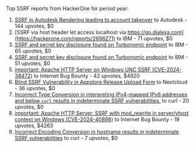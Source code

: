 Top SSRF reports from HackerOne for period year:

1. [SSRF in Autodesk Rendering leading to account takeover](https://hackerone.com/reports/3024673) to Autodesk - 144 upvotes, $0
2. [SSRF via host header let access localhost via https://go.dialexa.com](https://hackerone.com/reports/2696271) to IBM - 71 upvotes, $0
3. [SSRF and secret key disclosure found on Turbonomic endpoint](https://hackerone.com/reports/2697592) to IBM - 65 upvotes, $0
4. [SSRF and secret key disclosure found on Turbonomic endpoint](https://hackerone.com/reports/2697601) to IBM - 51 upvotes, $0
5. [important: Apache HTTP Server on WIndows UNC SSRF (CVE-2024-38472)](https://hackerone.com/reports/2585385) to Internet Bug Bounty - 42 upvotes, $4920
6. [Blind SSRF Vulnerability in Appstore Release Upload Form](https://hackerone.com/reports/2925666) to Nextcloud - 36 upvotes, $0
7. [Incorrect Type Conversion in interpreting IPv4-mapped IPv6 addresses and below `curl` results in indeterminate SSRF vulnerabilities.](https://hackerone.com/reports/2493548) to curl - 20 upvotes, $0
8. [important: Apache HTTP Server: SSRF with mod_rewrite in server/vhost context on Windows (CVE-2024-40898)](https://hackerone.com/reports/2612028) to Internet Bug Bounty - 19 upvotes, $4263
9. [Incorrect Encoding Conversion in hostname  results in indeterminate SSRF vulnerabilities](https://hackerone.com/reports/2552179) to curl - 7 upvotes, $0
